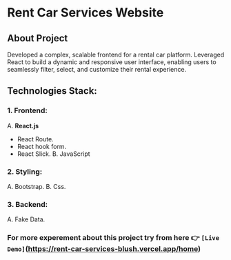 # Rent Car Services Website

## About Project
Developed a complex, scalable frontend for a rental car platform. Leveraged React to build a dynamic and responsive user
interface, enabling users to seamlessly filter, select, and customize their rental experience.

## Technologies Stack:
### 1. Frontend: 
A. **React.js**
 * React Route.
 * React hook form.
 * React Slick.
B. JavaScript
### 2. Styling: 
A. Bootstrap.
B. Css.
### 3. Backend: 
A. Fake Data.

### For more experement about this project try from here 👉 `[Live Demo]`(https://rent-car-services-blush.vercel.app/home)
